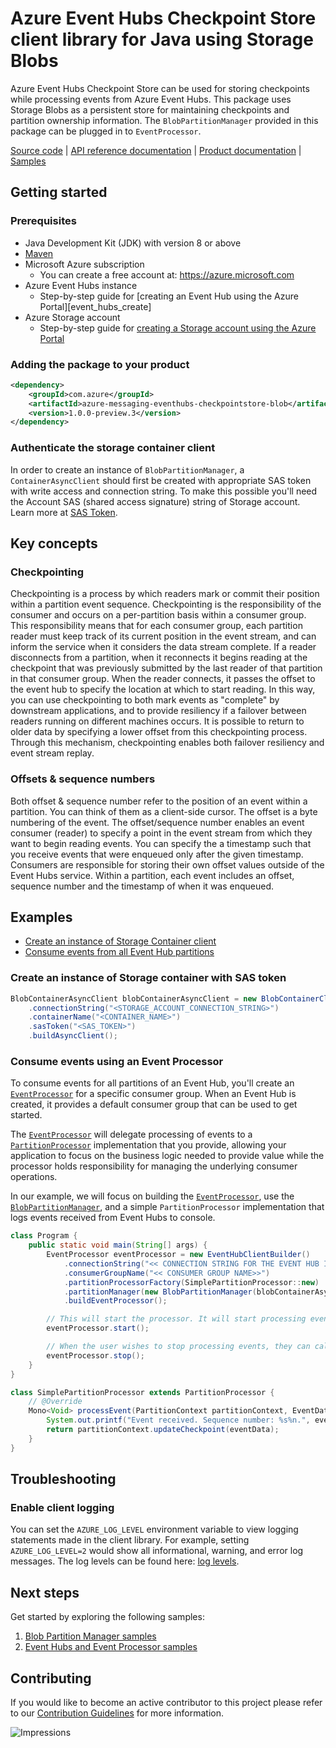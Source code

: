 # Azure Event Hubs Checkpoint Store client library for Java using Storage Blobs

Azure Event Hubs Checkpoint Store can be used for storing checkpoints while processing events from Azure Event Hubs. 
This package uses Storage Blobs as a persistent store for maintaining checkpoints and partition ownership information. 
The `BlobPartitionManager` provided in this package can be plugged in to `EventProcessor`.

[Source code][source_code] | [API reference documentation][api_documentation] | [Product
documentation][event_hubs_product_docs] | [Samples][sample_examples]

## Getting started

### Prerequisites

- Java Development Kit (JDK) with version 8 or above
- [Maven][maven]
- Microsoft Azure subscription
    - You can create a free account at: https://azure.microsoft.com
- Azure Event Hubs instance
    - Step-by-step guide for [creating an Event Hub using the Azure Portal][event_hubs_create]
- Azure Storage account
    - Step-by-step guide for [creating a Storage account using the Azure Portal][storage_account]

### Adding the package to your product

[//]: # ({x-version-update-start;com.azure:azure-messaging-eventhubs-checkpointstore-blob;current})
```xml
<dependency>
    <groupId>com.azure</groupId>
    <artifactId>azure-messaging-eventhubs-checkpointstore-blob</artifactId>
    <version>1.0.0-preview.3</version>
</dependency>
```
[//]: # ({x-version-update-end})

### Authenticate the storage container client
In order to create an instance of `BlobPartitionManager`, a `ContainerAsyncClient` should first be created with 
appropriate SAS token with write access and connection string. To make this possible you'll need the Account SAS 
(shared access signature) string of Storage account. Learn more at [SAS Token][sas_token].

## Key concepts

### Checkpointing

Checkpointing is a process by which readers mark or commit their position within a partition event sequence. 
Checkpointing is the responsibility of the consumer and occurs on a per-partition basis within a consumer group. 
This responsibility means that for each consumer group, each partition reader must keep track of its current position 
in the event stream, and can inform the service when it considers the data stream complete. If a reader disconnects from
a partition, when it reconnects it begins reading at the checkpoint that was previously submitted by the last reader of
that partition in that consumer group. When the reader connects, it passes the offset to the event hub to specify the 
location at which to start reading. In this way, you can use checkpointing to both mark events as "complete" by 
downstream applications, and to provide resiliency if a failover between readers running on different machines occurs. 
It is possible to return to older data by specifying a lower offset from this checkpointing process. Through this 
mechanism, checkpointing enables both failover resiliency and event stream replay.

### Offsets & sequence numbers
Both offset & sequence number refer to the position of an event within a partition. You can think of them as a 
client-side cursor. The offset is a byte numbering of the event. The offset/sequence number enables an event consumer 
(reader) to specify a point in the event stream from which they want to begin reading events. You can specify the a 
timestamp such that you receive events that were enqueued only after the given timestamp. Consumers are responsible for 
storing their own offset values outside of the Event Hubs service. Within a partition, each event includes an offset, 
sequence number and the timestamp of when it was enqueued.

## Examples
- [Create an instance of Storage Container client][sample_container_client]
- [Consume events from all Event Hub partitions][sample_event_processor]

### Create an instance of Storage container with SAS token

```java
BlobContainerAsyncClient blobContainerAsyncClient = new BlobContainerClientBuilder()
    .connectionString("<STORAGE_ACCOUNT_CONNECTION_STRING>")
    .containerName("<CONTAINER_NAME>")
    .sasToken("<SAS_TOKEN>")
    .buildAsyncClient();
```

### Consume events using an Event Processor

To consume events for all partitions of an Event Hub, you'll create an [`EventProcessor`][source_eventprocessor] for a
specific consumer group. When an Event Hub is created, it provides a default consumer group that can be used to get
started.

The [`EventProcessor`][source_eventprocessor] will delegate processing of events to a
[`PartitionProcessor`][source_partition_processor] implementation that you provide, allowing your application to focus on the
business logic needed to provide value while the processor holds responsibility for managing the underlying consumer operations.

In our example, we will focus on building the [`EventProcessor`][source_eventprocessor], use the 
[`BlobPartitionManager`][source_blobpartitionmanager], and a  simple `PartitionProcessor` implementation that logs
events received from Event Hubs to console.

```java
class Program {
    public static void main(String[] args) {
        EventProcessor eventProcessor = new EventHubClientBuilder()
            .connectionString("<< CONNECTION STRING FOR THE EVENT HUB INSTANCE >>")
            .consumerGroupName("<< CONSUMER GROUP NAME>>")
            .partitionProcessorFactory(SimplePartitionProcessor::new)
            .partitionManager(new BlobPartitionManager(blobContainerAsyncClient))
            .buildEventProcessor();

        // This will start the processor. It will start processing events from all partitions.
        eventProcessor.start();

        // When the user wishes to stop processing events, they can call `stop()`.
        eventProcessor.stop();
    }
}

class SimplePartitionProcessor extends PartitionProcessor {
    // @Override
    Mono<Void> processEvent(PartitionContext partitionContext, EventData eventData) {
        System.out.printf("Event received. Sequence number: %s%n.", eventData.sequenceNumber());
        return partitionContext.updateCheckpoint(eventData);
    }
}
```

## Troubleshooting

### Enable client logging

You can set the `AZURE_LOG_LEVEL` environment variable to view logging statements made in the client library. For
example, setting `AZURE_LOG_LEVEL=2` would show all informational, warning, and error log messages. The log levels can
be found here: [log levels][source_loglevels].

## Next steps
Get started by exploring the following samples:

1. [Blob Partition Manager samples][sample_examples]
1. [Event Hubs and Event Processor samples][sample_event_hubs]

## Contributing

If you would like to become an active contributor to this project please refer to our [Contribution
Guidelines](./CONTRIBUTING.md) for more information.

<!-- Links -->
[api_documentation]: http://azure.github.io/azure-sdk-for-java
[event_hubs_product_docs]: https://docs.microsoft.com/azure/event-hubs/
[java_8_sdk_javadocs]: https://docs.oracle.com/javase/8/docs/api/java/util/logging/package-summary.html
[maven]: https://maven.apache.org/
[sample_container_client]: ./src/samples/java/com/azure/messaging/eventhubs/checkpointstore/blob/BlobPartitionManagerSample.java
[sample_event_hubs]: ./src/samples/java/com/azure/messaging/eventhubs
[sample_event_processor]: ./src/samples/java/com/azure/messaging/eventhubs/checkpointstore/blob/EventProcessorBlobPartitionManagerSample.java
[sample_examples]: ./src/samples/java/com/azure/messaging/eventhubs/checkpointstore/blob
[sas_token]: https://docs.microsoft.com/azure/storage/common/storage-dotnet-shared-access-signature-part-1
[source_code]: ./
[source_eventprocessor]: ./src/main/java/com/azure/messaging/eventhubs/EventProcessor.java
[source_blobpartitionmanager]: ./src/main/java/com/azure/messaging/eventhubs/checkpointstore/blob/BlobPartitionManager.java
[source_loglevels]: ../../core/azure-core/src/main/java/com/azure/core/util/logging/ClientLogger.java
[source_partition_processor]: ./src/main/java/com/azure/messaging/eventhubs/PartitionProcessor.java
[storage_account]: https://docs.microsoft.com/azure/storage/common/storage-quickstart-create-account?tabs=azure-portal

![Impressions](https://azure-sdk-impressions.azurewebsites.net/api/impressions/azure-sdk-for-java/sdk/eventhubs/azure-messaging-eventhubs/README.png)
